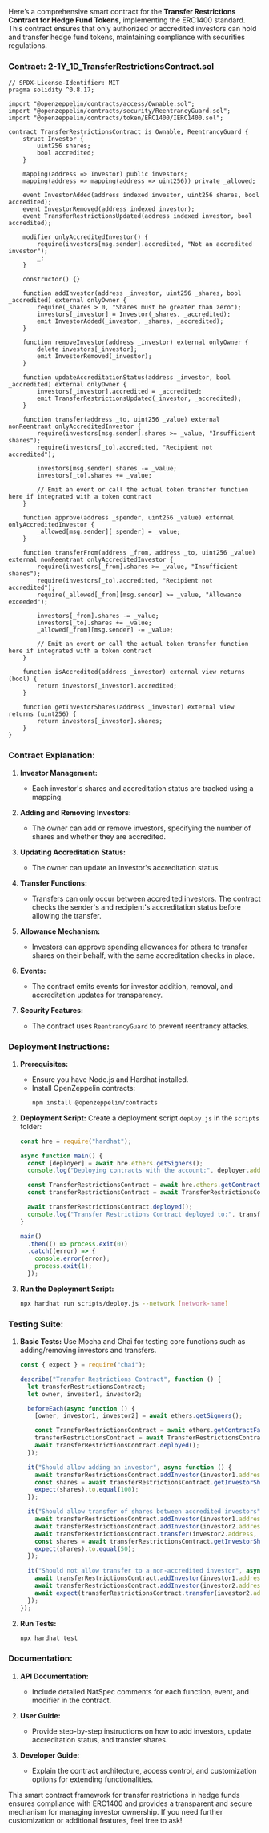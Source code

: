 Here’s a comprehensive smart contract for the **Transfer Restrictions Contract for Hedge Fund Tokens**, implementing the ERC1400 standard. This contract ensures that only authorized or accredited investors can hold and transfer hedge fund tokens, maintaining compliance with securities regulations.

### Contract: 2-1Y_1D_TransferRestrictionsContract.sol

```solidity
// SPDX-License-Identifier: MIT
pragma solidity ^0.8.17;

import "@openzeppelin/contracts/access/Ownable.sol";
import "@openzeppelin/contracts/security/ReentrancyGuard.sol";
import "@openzeppelin/contracts/token/ERC1400/IERC1400.sol";

contract TransferRestrictionsContract is Ownable, ReentrancyGuard {
    struct Investor {
        uint256 shares;
        bool accredited;
    }

    mapping(address => Investor) public investors;
    mapping(address => mapping(address => uint256)) private _allowed;

    event InvestorAdded(address indexed investor, uint256 shares, bool accredited);
    event InvestorRemoved(address indexed investor);
    event TransferRestrictionsUpdated(address indexed investor, bool accredited);

    modifier onlyAccreditedInvestor() {
        require(investors[msg.sender].accredited, "Not an accredited investor");
        _;
    }

    constructor() {}

    function addInvestor(address _investor, uint256 _shares, bool _accredited) external onlyOwner {
        require(_shares > 0, "Shares must be greater than zero");
        investors[_investor] = Investor(_shares, _accredited);
        emit InvestorAdded(_investor, _shares, _accredited);
    }

    function removeInvestor(address _investor) external onlyOwner {
        delete investors[_investor];
        emit InvestorRemoved(_investor);
    }

    function updateAccreditationStatus(address _investor, bool _accredited) external onlyOwner {
        investors[_investor].accredited = _accredited;
        emit TransferRestrictionsUpdated(_investor, _accredited);
    }

    function transfer(address _to, uint256 _value) external nonReentrant onlyAccreditedInvestor {
        require(investors[msg.sender].shares >= _value, "Insufficient shares");
        require(investors[_to].accredited, "Recipient not accredited");

        investors[msg.sender].shares -= _value;
        investors[_to].shares += _value;

        // Emit an event or call the actual token transfer function here if integrated with a token contract
    }

    function approve(address _spender, uint256 _value) external onlyAccreditedInvestor {
        _allowed[msg.sender][_spender] = _value;
    }

    function transferFrom(address _from, address _to, uint256 _value) external nonReentrant onlyAccreditedInvestor {
        require(investors[_from].shares >= _value, "Insufficient shares");
        require(investors[_to].accredited, "Recipient not accredited");
        require(_allowed[_from][msg.sender] >= _value, "Allowance exceeded");

        investors[_from].shares -= _value;
        investors[_to].shares += _value;
        _allowed[_from][msg.sender] -= _value;

        // Emit an event or call the actual token transfer function here if integrated with a token contract
    }

    function isAccredited(address _investor) external view returns (bool) {
        return investors[_investor].accredited;
    }

    function getInvestorShares(address _investor) external view returns (uint256) {
        return investors[_investor].shares;
    }
}
```

### Contract Explanation:

1. **Investor Management:**
   - Each investor's shares and accreditation status are tracked using a mapping.

2. **Adding and Removing Investors:**
   - The owner can add or remove investors, specifying the number of shares and whether they are accredited.

3. **Updating Accreditation Status:**
   - The owner can update an investor's accreditation status.

4. **Transfer Functions:**
   - Transfers can only occur between accredited investors. The contract checks the sender's and recipient's accreditation status before allowing the transfer.

5. **Allowance Mechanism:**
   - Investors can approve spending allowances for others to transfer shares on their behalf, with the same accreditation checks in place.

6. **Events:**
   - The contract emits events for investor addition, removal, and accreditation updates for transparency.

7. **Security Features:**
   - The contract uses `ReentrancyGuard` to prevent reentrancy attacks.

### Deployment Instructions:

1. **Prerequisites:**
   - Ensure you have Node.js and Hardhat installed.
   - Install OpenZeppelin contracts:
     ```bash
     npm install @openzeppelin/contracts
     ```

2. **Deployment Script:**
   Create a deployment script `deploy.js` in the `scripts` folder:

   ```javascript
   const hre = require("hardhat");

   async function main() {
     const [deployer] = await hre.ethers.getSigners();
     console.log("Deploying contracts with the account:", deployer.address);

     const TransferRestrictionsContract = await hre.ethers.getContractFactory("TransferRestrictionsContract");
     const transferRestrictionsContract = await TransferRestrictionsContract.deploy();

     await transferRestrictionsContract.deployed();
     console.log("Transfer Restrictions Contract deployed to:", transferRestrictionsContract.address);
   }

   main()
     .then(() => process.exit(0))
     .catch((error) => {
       console.error(error);
       process.exit(1);
     });
   ```

3. **Run the Deployment Script:**
   ```bash
   npx hardhat run scripts/deploy.js --network [network-name]
   ```

### Testing Suite:

1. **Basic Tests:**
   Use Mocha and Chai for testing core functions such as adding/removing investors and transfers.

   ```javascript
   const { expect } = require("chai");

   describe("Transfer Restrictions Contract", function () {
     let transferRestrictionsContract;
     let owner, investor1, investor2;

     beforeEach(async function () {
       [owner, investor1, investor2] = await ethers.getSigners();

       const TransferRestrictionsContract = await ethers.getContractFactory("TransferRestrictionsContract");
       transferRestrictionsContract = await TransferRestrictionsContract.deploy();
       await transferRestrictionsContract.deployed();
     });

     it("Should allow adding an investor", async function () {
       await transferRestrictionsContract.addInvestor(investor1.address, 100, true);
       const shares = await transferRestrictionsContract.getInvestorShares(investor1.address);
       expect(shares).to.equal(100);
     });

     it("Should allow transfer of shares between accredited investors", async function () {
       await transferRestrictionsContract.addInvestor(investor1.address, 100, true);
       await transferRestrictionsContract.addInvestor(investor2.address, 50, true);
       await transferRestrictionsContract.transfer(investor2.address, 50);
       const shares = await transferRestrictionsContract.getInvestorShares(investor2.address);
       expect(shares).to.equal(50);
     });

     it("Should not allow transfer to a non-accredited investor", async function () {
       await transferRestrictionsContract.addInvestor(investor1.address, 100, true);
       await transferRestrictionsContract.addInvestor(investor2.address, 50, false);
       await expect(transferRestrictionsContract.transfer(investor2.address, 50)).to.be.revertedWith("Recipient not accredited");
     });
   });
   ```

2. **Run Tests:**
   ```bash
   npx hardhat test
   ```

### Documentation:

1. **API Documentation:**
   - Include detailed NatSpec comments for each function, event, and modifier in the contract.

2. **User Guide:**
   - Provide step-by-step instructions on how to add investors, update accreditation status, and transfer shares.

3. **Developer Guide:**
   - Explain the contract architecture, access control, and customization options for extending functionalities.

This smart contract framework for transfer restrictions in hedge funds ensures compliance with ERC1400 and provides a transparent and secure mechanism for managing investor ownership. If you need further customization or additional features, feel free to ask!